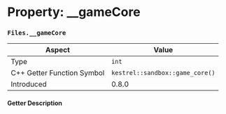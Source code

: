 
# Property: __gameCore
### `Files.__gameCore`

| Aspect | Value |
| --- | --- |
| Type | `int` |
| C++ Getter Function Symbol | `kestrel::sandbox::game_core()` |
| Introduced | 0.8.0 |

#### Getter Description

